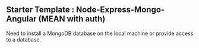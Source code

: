 ## Starter Template : Node-Express-Mongo-Angular (MEAN with auth)

Need to install a MongoDB database on the local machine or provide access to a database. 


